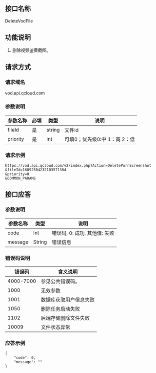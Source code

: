 ## 接口名称
DeleteVodFile

## 功能说明
1. 删除视频鉴黄截图。

## 请求方式

### 请求域名
vod.api.qcloud.com

### 参数说明
| 参数名称 | 必填 | 类型 | 说明 |
|---------|---------|---------|---------|
| fileId | 是 | string | 文件id |
| priority | 是 | int | 可填0；优先级0:中 1：高 2：低 |

### 请求示例
```
https://vod.api.qcloud.com/v2/index.php?Action=DeletePornScreenshot
&fileId=16092504232103571364
&priority=0
&COMMON_PARAMS
```
## 接口应答

### 参数说明
| 参数名称 | 类型 | 说明 |
|---------|---------|---------|
| code | Int | 错误码, 0: 成功, 其他值: 失败 |
| message | String | 错误信息 |

### 错误码说明
| 错误码 | 含义说明|
|---------|---------|
| 4000-7000 | 参见公共错误码。  |
| 1000 | 无效参数  |
| 1001 | 数据库获取用户信息失败  |
| 1050 | 删除任务启动失败  |
| 1102 | 后端存储删除文件失败  |
| 10009 | 文件状态异常  |

### 应答示例
```
{
    "code": 0,
    "message": ""
}
```
